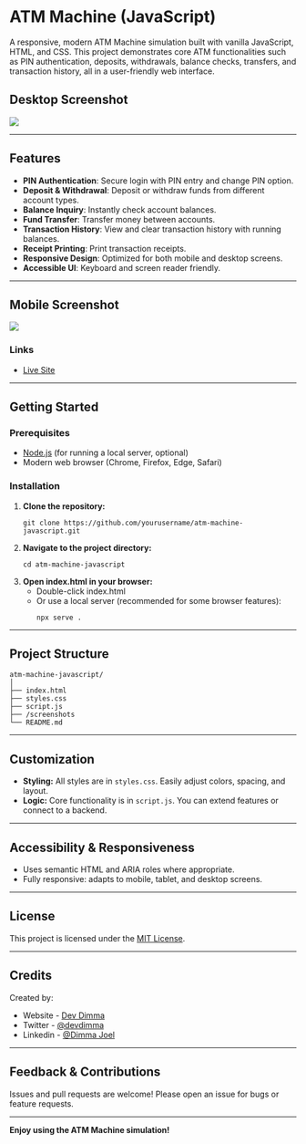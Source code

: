 # ATM Machine (JavaScript)

A responsive, modern ATM Machine simulation built with vanilla JavaScript, HTML, and CSS. This project demonstrates core ATM functionalities such as PIN authentication, deposits, withdrawals, balance checks, transfers, and transaction history, all in a user-friendly web interface.

## Desktop Screenshot

![](/img/atm-desktop.jpg)

---

## Features

- **PIN Authentication**: Secure login with PIN entry and change PIN option.
- **Deposit & Withdrawal**: Deposit or withdraw funds from different account types.
- **Balance Inquiry**: Instantly check account balances.
- **Fund Transfer**: Transfer money between accounts.
- **Transaction History**: View and clear transaction history with running balances.
- **Receipt Printing**: Print transaction receipts.
- **Responsive Design**: Optimized for both mobile and desktop screens.
- **Accessible UI**: Keyboard and screen reader friendly.

---

## Mobile Screenshot

![](/img/atm-mobile.jpg)

### Links

- [Live Site](https://atm-machine-javascript.vercel.app/)

---

## Getting Started

### Prerequisites

- [Node.js](https://nodejs.org/) (for running a local server, optional)
- Modern web browser (Chrome, Firefox, Edge, Safari)

### Installation

1. **Clone the repository:**
   ```
   git clone https://github.com/yourusername/atm-machine-javascript.git
   ```
2. **Navigate to the project directory:**
   ```
   cd atm-machine-javascript
   ```
3. **Open index.html in your browser:**
   - Double-click index.html
   - Or use a local server (recommended for some browser features):
     ```
     npx serve .
     ```

---

## Project Structure

```
atm-machine-javascript/
│
├── index.html
├── styles.css
├── script.js
├── /screenshots
└── README.md
```

---

## Customization

- **Styling:** All styles are in `styles.css`. Easily adjust colors, spacing, and layout.
- **Logic:** Core functionality is in `script.js`. You can extend features or connect to a backend.

---

## Accessibility & Responsiveness

- Uses semantic HTML and ARIA roles where appropriate.
- Fully responsive: adapts to mobile, tablet, and desktop screens.

---

## License

This project is licensed under the [MIT License](LICENSE).

---

## Credits

Created by:

- Website - [Dev Dimma](https://dev-dimma.vercel.app/)
- Twitter - [@devdimma](https://x.com/devdimma)
- Linkedin - [@Dimma Joel](https://www.linkedin.com/in/dimma-joel-technology-frontend-developer-dev-dimma-technical-writer/)

---

## Feedback & Contributions

Issues and pull requests are welcome! Please open an issue for bugs or feature requests.

---

**Enjoy using the ATM Machine simulation!**
